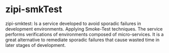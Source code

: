 # zipi-smkTest
zipi-smktest: Is a service developed to avoid sporadic failures in development environments. Applying Smoke-Test techniques. The service performs verifications of environments composed of micro-services. It is a great alternative to remediate sporadic failures that cause wasted time in later stages of development.
